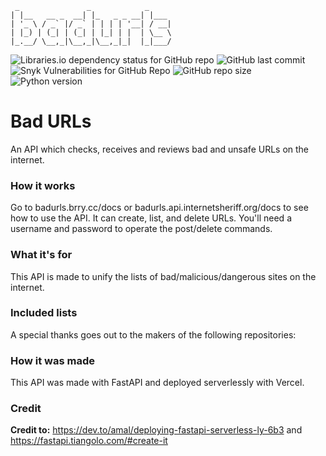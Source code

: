 ```
 _               _            _
| |__   __ _  __| |_   _ _ __| |___
| '_ \ / _` |/ _` | | | | '__| / __|
| |_) | (_| | (_| | |_| | |  | \__ \
|_.__/ \__,_|\__,_|\__,_|_|  |_|___/

```

![Libraries.io dependency status for GitHub repo](https://img.shields.io/librariesio/github/berrysauce/badurls)
![GitHub last commit](https://img.shields.io/github/last-commit/berrysauce/badurls)
![Snyk Vulnerabilities for GitHub Repo](https://img.shields.io/snyk/vulnerabilities/github/berrysauce/badurls)
![GitHub repo size](https://img.shields.io/github/repo-size/berrysauce/badurls)
![Python version](https://img.shields.io/badge/python-3.9-blue)

# Bad URLs
An API which checks, receives and reviews bad and unsafe URLs on the internet.

### How it works
Go to badurls.brry.cc/docs or badurls.api.internetsheriff.org/docs to see how to use the API.
It can create, list, and delete URLs. You'll need a username and password to operate the post/delete commands.

### What it's for
This API is made to unify the lists of bad/malicious/dangerous sites on the internet.

### Included lists
A special thanks goes out to the makers of the following repositories:

### How it was made
This API was made with FastAPI and deployed serverlessly with Vercel.

### Credit
**Credit to:** https://dev.to/amal/deploying-fastapi-serverless-ly-6b3 and https://fastapi.tiangolo.com/#create-it
